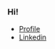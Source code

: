 ### Hi!

- [Profile](https://okja.notion.site/67dfd632ecc847dab682ad3bad08f3ec)
- [Linkedin](https://www.linkedin.com/in/okja/)
